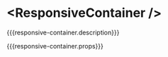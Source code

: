 \<ResponsiveContainer />
=====================

{{{responsive-container.description}}}

{{{responsive-container.props}}}
